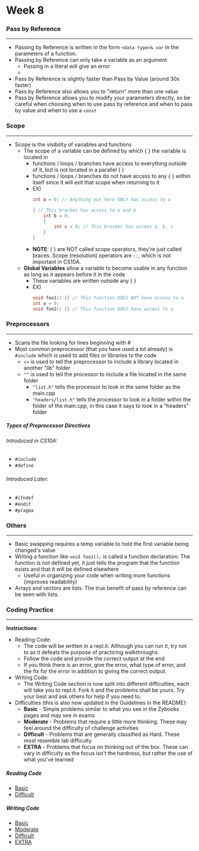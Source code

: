 # Week 8
### Pass by Reference
---
* Passing by Reference is written in the form `<data type>& var` in the parameters of a function.
* Passing by Reference can only take a variable as an argument 
    * Passing in a literal will give an error
    * <Memory Image>
* Pass by Reference is slightly faster than Pass by Value (around 30x faster)
* Pass by Reference also allows you to "return" more than one value
* Pass by Reference allows you to modify your parameters directly, so be careful when choosing when to use pass by reference and when to pass by value and when to use a `const`

### Scope
---
* Scope is the visibility of variables and functions
    * The scope of a variable can be defined by which { } the variable is located in
        * functions / loops / branches have access to everything outside of it, but is not located in a parallel { }
        * functions / loops / branches do not have access to any { } within itself since it will exit that scope when returning to it
        * EX)
            ```c++
            int a = 0; // Anything out here ONLY has access to a

            { // This bracket has access to a and b
                int b = 0;
                {
                    int c = 0; // This bracket has access a, b, c
                }
            }
            ```
        * **NOTE**: { } are NOT called scope operators, they're just called braces. Scope (resolution) operators are `::`, which is not important in CS10A.
    * **Global Variables** allow a variable to become usable in any function as long as it appears before it in the code
        * These variables are written outside any { }
        * EX) 
            ```c++
            void foo1() {} // This function DOES NOT have access to a   
            int a = 0; 
            void foo2() {} // This function DOES have access to a
            ```

### Preprocessors   
---
* Scans the file looking for lines beginning with #
* Most common preprocessor (that you have used a lot already) is `#include` which is used to add files or libraries to the code
    * `<>` is used to tell the preprocessor to include a library located in another "lib" folder
    * `""` is used to tell the processor to include a file located in the same folder
        * `"list.h"` tells the processor to look in the same folder as the main.cpp
        * `"headers/list.h"` tells the processor to look in a folder within the folder of the main.cpp, in this case it says to look in a "headers" folder

##### Types of Preprocessor Directives
###### Introduced in CS10A:
* `#include`
* `#define`
###### Introduced Later:
* `#ifndef`
* `#endif`
* `#pragma`

### Others
---
* Basic swapping requires a temp variable to hold the first variable being changed's value
* Writing a function like `void foo1();` is called a function declaration. The function is not defined yet, it just tells the program that the function exists and that it will be defined elsewhere
    * Useful in organizing your code when writing more functions (improves readability)
* Arrays and vectors are lists. The true benefit of pass by reference can be seen with lists.

### Coding Practice
---
**Instructions**:  
* Reading Code:  
    * The code will be written in a repl.it. Although you can run it, try not to as it defeats the purpose of practicing walkthroughs.
    * Follow the code and provide the correct output at the end
    * If you think there is an error, give the error, what type of error, and the fix for the error in addition to giving the correct output.
* Writing Code:
    * The Writing Code section is now split into different difficulties, each will take you to repl.it. Fork it and the problems shall be yours. Try your best and ask others for help if you need to.
* Difficulties (this is also now updated in the Guidelines in the README):
    * **Basic** - Simple problems similar to what you see in the Zybooks pages and may see in exams
    * **Moderate** - Problems that require a little more thinking. These may feel around the difficulty of challenge activities
    * **Difficult** - Problems that are generally classified as Hard. These most resemble lab difficulty
    * **EXTRA** - Problems that focus on thinking out of the box. These can vary in difficulty as the focus isn't the hardness, but rather the use of what you've learned

##### Reading Code
* [Basic]()
* [Difficult]()

##### Writing Code
* [Basic](https://repl.it/@PikaSannnnn/w8b#main.cpp)
* [Moderate](https://repl.it/@PikaSannnnn/w8m#main.cpp)
* [Difficult](https://repl.it/@PikaSannnnn/w8d#main.cpp)
* [EXTRA](https://repl.it/@PikaSannnnn/w8E#main.cpp)